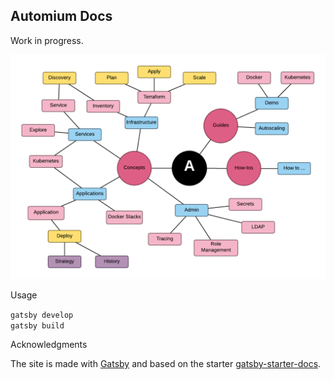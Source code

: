 ## Automium Docs

Work in progress.

![mind map](map.png)

Usage

`gatsby develop`  
`gatsby build`

Acknowledgments 

The site is made with [Gatsby](https://www.gatsbyjs.org/) and based on the starter [gatsby-starter-docs](https://github.com/ericwindmill/gatsby-starter-docs).